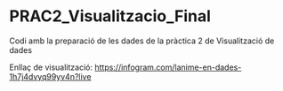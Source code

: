 # PRAC2_Visualitzacio_Final
Codi amb la preparació de les dades de la pràctica 2 de Visualització de dades

Enllaç de visualització: https://infogram.com/lanime-en-dades-1h7j4dvyq99yv4n?live
